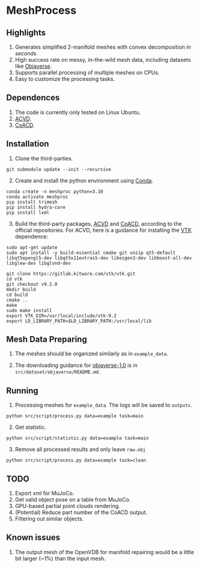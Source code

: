 # MeshProcess 

## Highlights
1. Generates simplified 2-manifold meshes with convex decomposition *in seconds*.
2. High success rate on messy, in-the-wild mesh data, including datasets like [Objaverse](https://objaverse.allenai.org).
3. Supports parallel processing of multiple meshes on CPUs.
4. Easy to customize the processing tasks.

## Dependences
1. The code is currently only tested on Linux Ubuntu.
2. [ACVD](https://github.com/valette/ACVD).
3. [CoACD](https://github.com/JYChen18/CoACD).

## Installation
1. Clone the third-parties.
```
git submodule update --init --recursive 
```

2. Create and install the python environment using [Conda](https://docs.anaconda.com/miniconda/).
```
conda create -n meshproc python=3.10    
conda activate meshproc
pip install trimesh
pip install hydra-core
pip install lxml
```

3. Build the third-party packages, [ACVD](https://github.com/valette/ACVD/tree/master?tab=readme-ov-file#simple-compilation-howto-under-linux)
and [CoACD](https://github.com/SarahWeiii/CoACD?tab=readme-ov-file#3-compile), according to the official repositories. For ACVD, here is a guidance for installing the [VTK](https://www.vtk.org/) dependence:
```
sudo apt-get update
sudo apt install -y build-essential cmake git unzip qt5-default libqt5opengl5-dev libqt5x11extras5-dev libeigen3-dev libboost-all-dev libglew-dev libglvnd-dev

git clone https://gitlab.kitware.com/vtk/vtk.git
cd vtk
git checkout v9.2.0     
mkdir build
cd build
cmake ..
make
sudo make install
export VTK_DIR=/usr/local/include/vtk-9.2
export LD_LIBRARY_PATH=$LD_LIBRARY_PATH:/usr/local/lib
``` 

## Mesh Data Preparing
1. The meshes should be organized similarly as in `example_data`. 

2. The downloading guidance for [objaverse-1.0](https://objaverse.allenai.org/objaverse-1.0/) is in `src/dataset/objaverse/README.md`.

## Running
1. Processing meshes for `example_data`. The logs will be saved to `outputs`.
```
python src/script/process.py data=example task=main
```
2. Get statistic.
```
python src/script/statistic.py data=example task=main
```
3. Remove all processed results and only leave `raw.obj`
```
python src/script/process.py data=example task=clean
```

## TODO

1. Export xml for MuJoCo.
2. Get valid object pose on a table from MuJoCo.
3. GPU-based partial point clouds rendering.
4. (Potential) Reduce part number of the CoACD output.
5. Filtering out similar objects.

## Known issues
1. The output mesh of the OpenVDB for manifold repairing would be a little bit larger (~1%) than the input mesh.
